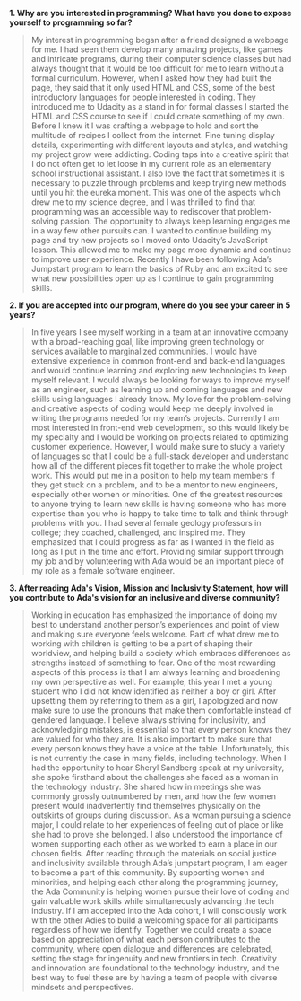 **1. Why are you interested in programming? What have you done to expose yourself to programming so far?**
<br />
> My interest in programming began after a friend designed a webpage for me. I had seen them develop many amazing projects, like games and intricate programs, during their computer science classes but had always thought that it would be too difficult for me to learn without a formal curriculum. However, when I asked how they had built the page, they said that it only used HTML and CSS, some of the best introductory languages for people interested in coding. They introduced me to Udacity as a stand in for formal classes I started the HTML and CSS course to see if I could create something of my own. Before I knew it I was crafting a webpage to hold and sort the multitude of recipes I collect from the internet. Fine tuning display details, experimenting with different layouts and styles, and watching my project grow were addicting. Coding taps into a creative spirit that I do not often get to let loose in my current role as an elementary school instructional assistant. I also love the fact that sometimes it is necessary to puzzle through problems and keep trying new methods until you hit the eureka moment. This was one of the aspects which drew me to my science degree, and I was thrilled to find that programming was an accessible way to rediscover that problem-solving passion. The opportunity to always keep learning engages me in a way few other pursuits can. I wanted to continue building my page and try new projects so I moved onto Udacity’s JavaScript lesson. This allowed me to make my page more dynamic and continue to improve user experience. Recently I have been following Ada’s Jumpstart program to learn the basics of Ruby and am excited to see what new possibilities open up as I continue to gain programming skills.

**2. If you are accepted into our program, where do you see your career in 5 years?**
<br />

> In five years I see myself working in a team at an innovative company with a broad-reaching goal, like improving green technology or services available to marginalized communities. I would have extensive experience in common front-end and back-end languages and would continue learning and exploring new technologies to keep myself relevant. I would always be looking for ways to improve myself as an engineer, such as learning up and coming languages and new skills using languages I already know. My love for the problem-solving and creative aspects of coding would keep me deeply involved in writing the programs needed for my team’s projects. Currently I am most interested in front-end web development, so this would likely be my specialty and I would be working on projects related to optimizing customer experience. However, I would make sure to study a variety of languages so that I could be a full-stack developer and understand how all of the different pieces fit together to make the whole project work. This would put me in a position to help my team members if they get stuck on a problem, and to be a mentor to new engineers, especially other women or minorities. One of the greatest resources to anyone trying to learn new skills is having someone who has more expertise than you who is happy to take time to talk and think through problems with you. I had several female geology professors in college; they coached, challenged, and inspired me. They emphasized that I could progress as far as I wanted in the field as long as I put in the time and effort. Providing similar support through my job and by volunteering with Ada would be an important piece of my role as a female software engineer.

**3. After reading Ada's Vision, Mission and Inclusivity Statement, how will you contribute to Ada's vision for an inclusive and diverse community?**
<br />
> Working in education has emphasized the importance of doing my best to understand another person’s experiences and point of view and making sure everyone feels welcome. Part of what drew me to working with children is getting to be a part of shaping their worldview, and helping build a society which embraces differences as strengths instead of something to fear. One of the most rewarding aspects of this process is that I am always learning and broadening my own perspective as well. For example, this year I met a young student who I did not know identified as neither a boy or girl. After upsetting them by referring to them as a girl, I apologized and now make sure to use the pronouns that make them comfortable instead of gendered language. I believe always striving for inclusivity, and acknowledging mistakes, is essential so that every person knows they are valued for who they are. It is also important to make sure that every person knows they have a voice at the table. Unfortunately, this is not currently the case in many fields, including technology.
When I had the opportunity to hear Sheryl Sandberg speak at my university, she spoke firsthand about the challenges she faced as a woman in the technology industry. She shared how in meetings she was commonly grossly outnumbered by men, and how the few women present would inadvertently find themselves physically on the outskirts of groups during discussion. As a woman pursuing a science major, I could relate to her experiences of feeling out of place or like she had to prove she belonged. I also understood the importance of women supporting each other as we worked to earn a place in our chosen fields. After reading through the materials on social justice and inclusivity available through Ada’s jumpstart program, I am eager to become a part of this community. By supporting women and minorities, and helping each other along the programming journey, the Ada Community is helping women pursue their love of coding and gain valuable work skills while simultaneously advancing the tech industry. If I am accepted into the Ada cohort, I will consciously work with the other Adies to build a welcoming space for all participants regardless of how we identify. Together we could create a space based on appreciation of what each person contributes to the community, where open dialogue and differences are celebrated, setting the stage for ingenuity and new frontiers in tech. Creativity and innovation are foundational to the technology industry, and the best way to fuel these are by having a team of people with diverse mindsets and perspectives.
